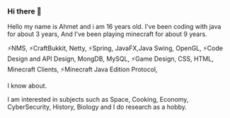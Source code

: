 ### Hi there 👋

Hello my name is Ahmet and i am 16 years old.
I've been coding with java for about 3 years, And I've been playing minecraft for about 9 years.

⚡NMS, ⚡CraftBukkit, Netty, ⚡Spring, JavaFX,Java Swing,
OpenGL, ⚡Code Design and API Design, 
MongDB, MySQL, ⚡Game Design, CSS, HTML, 
Minecraft Clients, ⚡Minecraft Java Edition Protocol,

I know about.

I am interested in subjects such as Space, Cooking, Economy, CyberSecurity, History, Biology and I do research as a hobby.
<!--
**BeyazPolisli/BeyazPolisli** is a ✨ _special_ ✨ repository because its `README.md` (this file) appears on your GitHub profile.

Here are some ideas to get you started:

- 🔭 I’m currently working on ...
- 🌱 I’m currently learning ...
- 👯 I’m looking to collaborate on ...
- 🤔 I’m looking for help with ...
- 💬 Ask me about ...
- 📫 How to reach me: ...
- 😄 Pronouns: ...
- ⚡ Fun fact:a...
-->

